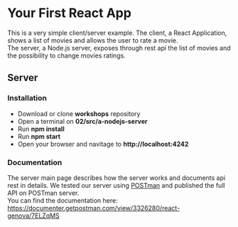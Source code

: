 # Your First React App

This is a very simple client/server example.
The client, a React Application, shows a list of movies and allows the user to rate a movie.  
The server, a Node.js server, exposes through rest api the list of movies and the possibility to change movies ratings.

## Server

### Installation

 * Download or clone **workshops** repository
 * Open a terminal on **02/src/a-nodejs-server**
 * Run **npm install**
 * Run **npm start**
 * Open your browser and navitage to **http://localhost:4242**

### Documentation

The server main page describes how the server works and documents api rest in details.
We tested our server using [POSTman](https://www.getpostman.com/) and published the full API on POSTman server.  
You can find the documentation here: https://documenter.getpostman.com/view/3326280/react-genova/7ELZqMS